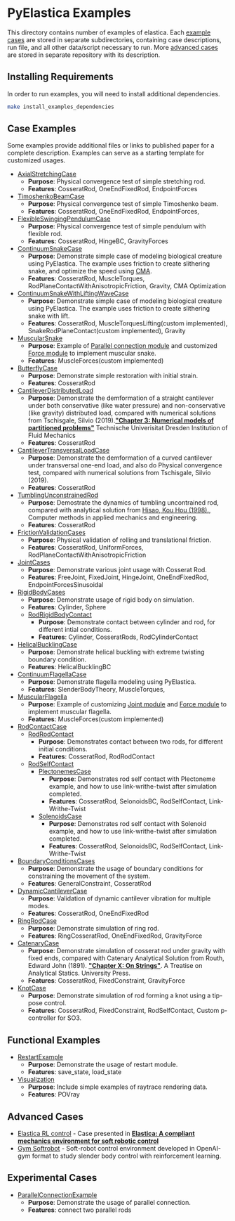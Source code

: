 # PyElastica Examples

This directory contains number of examples of elastica.
Each [example cases](#example-cases) are stored in separate subdirectories, containing case descriptions, run file, and all other data/script necessary to run.
More [advanced cases](#advanced-cases) are stored in separate repository with its description.

## Installing Requirements
In order to run examples, you will need to install additional dependencies.

```bash
make install_examples_dependencies
```

## Case Examples

Some examples provide additional files or links to published paper for a complete description.
Examples can serve as a starting template for customized usages.

* [AxialStretchingCase](./AxialStretchingCase)
    * __Purpose__: Physical convergence test of simple stretching rod.
    * __Features__: CosseratRod, OneEndFixedRod, EndpointForces
* [TimoshenkoBeamCase](./TimoshenkoBeamCase)
    * __Purpose__: Physical convergence test of simple Timoshenko beam.
    * __Features__: CosseratRod, OneEndFixedRod, EndpointForces,
* [FlexibleSwingingPendulumCase](./FlexibleSwingingPendulumCase)
    * __Purpose__: Physical convergence test of simple pendulum with flexible rod.
    * __Features__: CosseratRod, HingeBC, GravityForces
* [ContinuumSnakeCase](./ContinuumSnakeCase)
    * __Purpose__: Demonstrate simple case of modeling biological creature using PyElastica. The example uses friction to create slithering snake, and optimize the speed using [CMA](https://github.com/CMA-ES/pycma).
    * __Features__: CosseratRod, MuscleTorques, RodPlaneContactWithAnisotropicFriction, Gravity, CMA Optimization
* [ContinuumSnakeWithLiftingWaveCase](./ContinuumSnakeWithLiftingWaveCase)
    * __Purpose__: Demonstrate simple case of modeling biological creature using PyElastica. The example uses friction to create slithering snake with lift.
    * __Features__: CosseratRod, MuscleTorquesLifting(custom implemented), SnakeRodPlaneContact(custom implemented), Gravity
* [MuscularSnake](./MuscularSnake)
    * __Purpose__: Example of [Parallel connection module](../elastica/experimental/connection_contact_joint/parallel_connection.py) and customized [Force module](./MuscularSnake/muscle_forces.py) to implement muscular snake.
    * __Features__: MuscleForces(custom implemented)
* [ButterflyCase](./ButterflyCase)
    * __Purpose__: Demonstrate simple restoration with initial strain.
    * __Features__: CosseratRod
* [CantileverDistributedLoad](./CantileverDistributedLoad)
    * __Purpose__: Demonstrate the demformation of a straight cantilever under both conservative (like water pressure) and non-conservative (like gravity) distributed load, compared with numerical solutions from Tschisgale, Silvio (2019).[<strong>"Chapter 3: Numerical models of partitioned problems"</strong>](https://nbn-resolving.org/urn:nbn:de:bsz:14-qucosa2-387063) Technische Univerisitat Dresden Institution of Fluid Mechanics
    * __Features__: CosseratRod
* [CantileverTransversalLoadCase](./CantileverTransversalLoadCase)
    * __Purpose__: Demonstrate the demformation of a curved cantilever under transversal one-end load, and also do Physical convergence test, compared with numerical solutions from Tschisgale, Silvio (2019).
    * __Features__: CosseratRod
* [TumblingUnconstrainedRod](./TumblingUnconstrainedRod)
    * __Purpose__: Demostrate the dynamics of tumbling uncontrained rod, compared with analytical solution from [Hisao, Kou Hou (1998).](https://www.sciencedirect.com/science/article/pii/S0045782598001522), Computer methods in applied mechanics and engineering.
    * __Features__: CosseratRod
* [FrictionValidationCases](./FrictionValidationCases)
    * __Purpose__: Physical validation of rolling and translational friction.
    * __Features__: CosseratRod, UniformForces, RodPlaneContactWithAnisotropicFriction
* [JointCases](./JointCases)
    * __Purpose__: Demonstrate various joint usage with Cosserat Rod.
    * __Features__: FreeJoint, FixedJoint, HingeJoint, OneEndFixedRod, EndpointForcesSinusoidal
* [RigidBodyCases](./RigidBodyCases)
    * __Purpose__: Demonstrate usage of rigid body on simulation.
    * __Features__: Cylinder, Sphere
    * [RodRigidBodyContact](./RigidBodyCases/RodRigidBodyContact)
      * __Purpose__: Demonstrate contact between cylinder and rod, for different intial conditions.
      * __Features__: Cylinder, CosseratRods, RodCylinderContact
* [HelicalBucklingCase](./HelicalBucklingCase)
    * __Purpose__: Demonstrate helical buckling with extreme twisting boundary condition.
    * __Features__: HelicalBucklingBC
* [ContinuumFlagellaCase](./ContinuumFlagellaCase)
    * __Purpose__: Demonstrate flagella modeling using PyElastica.
    * __Features__: SlenderBodyTheory, MuscleTorques,
* [MuscularFlagella](./MuscularFlagella)
    * __Purpose__: Example of customizing [Joint module](./MuscularFlagella/connection_flagella.py) and [Force module](./MuscularFlagella/muscle_forces_flagella.py) to implement muscular flagella.
    * __Features__: MuscleForces(custom implemented)
* [RodContactCase](./RodContactCase)
  * [RodRodContact](./RodContactCase/RodRodContact)
    * __Purpose__: Demonstrates contact between two rods, for different initial conditions.
    * __Features__: CosseratRod, RodRodContact
  * [RodSelfContact](./RodContactCase/RodSelfContact)
    * [PlectonemesCase](./RodContactCase/RodSelfContact/PlectonemesCase)
      * __Purpose__: Demonstrates rod self contact with Plectoneme example, and how to use link-writhe-twist after simulation completed.
      * __Features__: CosseratRod, SelonoidsBC, RodSelfContact, Link-Writhe-Twist
    * [SolenoidsCase](./RodContactCase/RodSelfContact/SolenoidsCase)
      * __Purpose__: Demonstrates rod self contact with Solenoid example, and how to use link-writhe-twist after simulation completed.
      * __Features__: CosseratRod, SelonoidsBC, RodSelfContact, Link-Writhe-Twist
* [BoundaryConditionsCases](./BoundaryConditionsCases)
    * __Purpose__: Demonstrate the usage of boundary conditions for constraining the movement of the system.
    * __Features__: GeneralConstraint, CosseratRod
* [DynamicCantileverCase](./DynamicCantileverCase)
    * __Purpose__: Validation of dynamic cantilever vibration for multiple modes.
    * __Features__: CosseratRod, OneEndFixedRod
* [RingRodCase](./RingRodCase)
    * __Purpose__: Demonstrate simulation of ring rod.
    * __Features__: RingCosseratRod, OneEndFixedRod, GravityForce
* [CatenaryCase](./CatenaryCase)
    * __Purpose__: Demonstrate simulation of cosserat rod under gravity with fixed ends, compared with Catenary Analytical Solution from Routh, Edward John (1891). [<strong>"Chapter X: On Strings"</strong>](https://books.google.com/books?id=3N5JAAAAMAAJ&pg=PA315#v=onepage&q&f=false). A Treatise on Analytical Statics. University Press.
    * __Features__: CosseratRod, FixedConstraint, GravityForce
* [KnotCase](./KnotCase)
    * __Purpose__: Demonstrate simulation of rod forming a knot using a tip-pose control.
    * __Features__: CosseratRod, FixedConstraint, RodSelfContact, Custom p-controller for SO3.

## Functional Examples

* [RestartExample](./RestartExample)
   * __Purpose__: Demonstrate the usage of restart module.
   * __Features__: save_state, load_state
* [Visualization](./Visualization)
    * __Purpose__: Include simple examples of raytrace rendering data.
    * __Features__: POVray

## Advanced Cases

* [Elastica RL control](https://github.com/GazzolaLab/Elastica-RL-control) - Case presented in [<strong>Elastica: A compliant mechanics environment for soft robotic control</strong>](https://doi.org/10.1109/LRA.2021.3063698)
* [Gym Softrobot](https://github.com/skim0119/gym-softrobot) - Soft-robot control environment developed in OpenAI-gym format to study slender body control with reinforcement learning.

## Experimental Cases
* [ParallelConnectionExample](./ExperimentalCases/ParallelConnectionExample)
  * __Purpose__: Demonstrate the usage of parallel connection.
  * __Features__: connect two parallel rods
